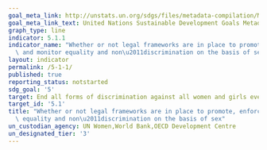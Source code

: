 ```yaml
---
goal_meta_link: http://unstats.un.org/sdgs/files/metadata-compilation/Metadata-Goal-5.pdf
goal_meta_link_text: United Nations Sustainable Development Goals Metadata (pdf 634kB)
graph_type: line
indicator: 5.1.1
indicator_name: "Whether or not legal frameworks are in place to promote, enforce\
  \ and monitor equality and non\u2011discrimination on the basis of sex"
layout: indicator
permalink: /5-1-1/
published: true
reporting_status: notstarted
sdg_goal: '5'
target: End all forms of discrimination against all women and girls everywhere
target_id: '5.1'
title: "Whether or not legal frameworks are in place to promote, enforce and monitor\
  \ equality and non\u2011discrimination on the basis of sex"
un_custodian_agency: UN Women,World Bank,OECD Development Centre
un_designated_tier: '3'
---
```


